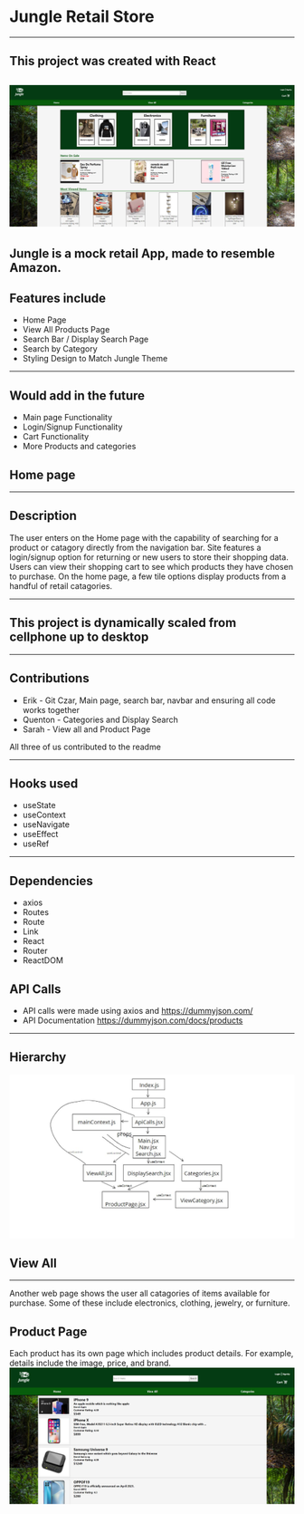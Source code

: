 # Jungle Retail Store
---
## This project was created with React
![Alt text](src/images/Screenshot2.jpg)
---
## Jungle is a mock retail App, made to resemble Amazon.
## Features include
- Home Page
- View All Products Page
- Search Bar / Display Search Page
- Search by Category
- Styling Design to Match Jungle Theme

<hr>

## Would add in the future

 - Main page Functionality
 - Login/Signup Functionality
 - Cart Functionality
 - More Products and categories


## Home page
---
## Description
The user enters on the Home page with the capability of searching for a product or catagory directly from the navigation bar. Site features a login/signup option for returning or new users to store their shopping data.  Users can view their shopping cart to see which products they have chosen to purchase. On the home page, a few tile options display products from a handful of retail catagories.

<hr>

## This project is dynamically scaled from cellphone up to desktop

<hr>

## Contributions

 - Erik - Git Czar, Main page, search bar, navbar and ensuring all code works together
 - Quenton - Categories and Display Search
 - Sarah - View all and Product Page

All three of us contributed to the readme

<hr>

## Hooks used

 - useState
 - useContext
 - useNavigate
 - useEffect
 - useRef

 <hr>

 ## Dependencies

  - axios
  - Routes
  - Route
  - Link
  - React
  - Router
  - ReactDOM

 ## API Calls

  - API calls were made using axios and https://dummyjson.com/
  - API Documentation https://dummyjson.com/docs/products

 <hr>

 ## Hierarchy

 ![Alt text](src/images/hierarchy.jpg)

## View All
---
Another web page shows the user all catagories of items available for purchase. Some of these include electronics, clothing, jewelry, or furniture.
## Product Page
Each product has its own page which includes product details. For example, details include the image, price, and brand.
![Alt text](src/images/Screenshot1.jpg)